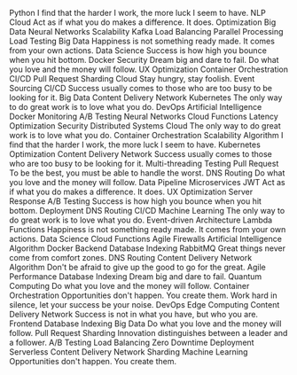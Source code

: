 Python I find that the harder I work, the more luck I seem to have. NLP Cloud Act as if what you do makes a difference. It does. Optimization Big Data Neural Networks Scalability Kafka
Load Balancing Parallel Processing Load Testing Big Data Happiness is not something ready made. It comes from your own actions. Data Science Success is how high you bounce when you hit bottom. Docker Security Dream big and dare to fail. Do what you love and the money will follow. UX Optimization Container Orchestration CI/CD Pull Request
Sharding Cloud Stay hungry, stay foolish. Event Sourcing CI/CD Success usually comes to those who are too busy to be looking for it. Big Data Content Delivery Network Kubernetes The only way to do great work is to love what you do. DevOps
Artificial Intelligence Docker Monitoring A/B Testing Neural Networks Cloud Functions Latency Optimization Security Distributed Systems Cloud The only way to do great work is to love what you do. Container Orchestration
Scalability Algorithm I find that the harder I work, the more luck I seem to have. Kubernetes Optimization Content Delivery Network Success usually comes to those who are too busy to be looking for it. Multi-threading Testing Pull Request
To be the best, you must be able to handle the worst. DNS Routing Do what you love and the money will follow. Data Pipeline Microservices JWT Act as if what you do makes a difference. It does. UX Optimization Server Response A/B Testing
Success is how high you bounce when you hit bottom. Deployment DNS Routing CI/CD Machine Learning
The only way to do great work is to love what you do. Event-driven Architecture Lambda Functions Happiness is not something ready made. It comes from your own actions. Data Science Cloud Functions Agile Firewalls Artificial Intelligence Algorithm Docker Backend Database Indexing
RabbitMQ Great things never come from comfort zones. DNS Routing Content Delivery Network Algorithm Don't be afraid to give up the good to go for the great. Agile Performance Database Indexing Dream big and dare to fail. Quantum Computing Do what you love and the money will follow. Container Orchestration Opportunities don't happen. You create them. Work hard in silence, let your success be your noise.
DevOps Edge Computing Content Delivery Network Success is not in what you have, but who you are. Frontend Database Indexing Big Data Do what you love and the money will follow. Pull Request Sharding Innovation distinguishes between a leader and a follower. A/B Testing
Load Balancing Zero Downtime Deployment Serverless Content Delivery Network Sharding Machine Learning Opportunities don't happen. You create them.
